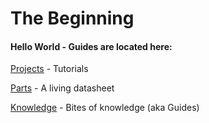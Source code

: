 # The Beginning

#### Hello World - Guides are located here:


[Projects](projects) - Tutorials

[Parts](parts) - A living datasheet

[Knowledge](guides) - Bites of knowledge (aka Guides)